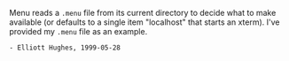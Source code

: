 Menu reads a `.menu` file from its current directory to decide what to
make available (or defaults to a single item "localhost" that starts an
xterm). I've provided my `.menu` file as an example.

	- Elliott Hughes, 1999-05-28

